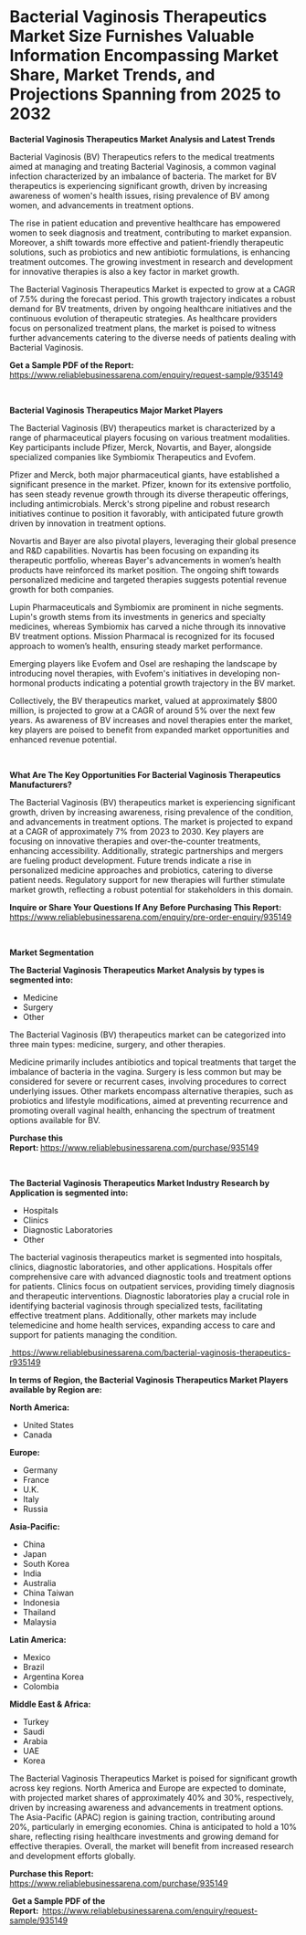 <p><h1>Bacterial Vaginosis Therapeutics Market Size Furnishes Valuable Information Encompassing Market Share, Market Trends, and Projections Spanning from 2025 to 2032</h1></p><p><strong>Bacterial Vaginosis Therapeutics Market Analysis and Latest Trends</strong></p>
<p><p>Bacterial Vaginosis (BV) Therapeutics refers to the medical treatments aimed at managing and treating Bacterial Vaginosis, a common vaginal infection characterized by an imbalance of bacteria. The market for BV therapeutics is experiencing significant growth, driven by increasing awareness of women's health issues, rising prevalence of BV among women, and advancements in treatment options.</p><p>The rise in patient education and preventive healthcare has empowered women to seek diagnosis and treatment, contributing to market expansion. Moreover, a shift towards more effective and patient-friendly therapeutic solutions, such as probiotics and new antibiotic formulations, is enhancing treatment outcomes. The growing investment in research and development for innovative therapies is also a key factor in market growth.</p><p>The Bacterial Vaginosis Therapeutics Market is expected to grow at a CAGR of 7.5% during the forecast period. This growth trajectory indicates a robust demand for BV treatments, driven by ongoing healthcare initiatives and the continuous evolution of therapeutic strategies. As healthcare providers focus on personalized treatment plans, the market is poised to witness further advancements catering to the diverse needs of patients dealing with Bacterial Vaginosis.</p></p>
<p><strong>Get a Sample PDF of the Report:&nbsp;</strong> <a href="https://www.reliablebusinessarena.com/enquiry/request-sample/935149?utm_campaign=2673&utm_medium=2&utm_source=Github&utm_content=ia&utm_term=18042025&utm_id=bacterial-vaginosis-therapeutics">https://www.reliablebusinessarena.com/enquiry/request-sample/935149</a></p>
<p>&nbsp;</p>
<p><strong>Bacterial Vaginosis Therapeutics Major Market Players</strong></p>
<p><p>The Bacterial Vaginosis (BV) therapeutics market is characterized by a range of pharmaceutical players focusing on various treatment modalities. Key participants include Pfizer, Merck, Novartis, and Bayer, alongside specialized companies like Symbiomix Therapeutics and Evofem.</p><p>Pfizer and Merck, both major pharmaceutical giants, have established a significant presence in the market. Pfizer, known for its extensive portfolio, has seen steady revenue growth through its diverse therapeutic offerings, including antimicrobials. Merck's strong pipeline and robust research initiatives continue to position it favorably, with anticipated future growth driven by innovation in treatment options.</p><p>Novartis and Bayer are also pivotal players, leveraging their global presence and R&D capabilities. Novartis has been focusing on expanding its therapeutic portfolio, whereas Bayer's advancements in women’s health products have reinforced its market position. The ongoing shift towards personalized medicine and targeted therapies suggests potential revenue growth for both companies.</p><p>Lupin Pharmaceuticals and Symbiomix are prominent in niche segments. Lupin's growth stems from its investments in generics and specialty medicines, whereas Symbiomix has carved a niche through its innovative BV treatment options. Mission Pharmacal is recognized for its focused approach to women’s health, ensuring steady market performance.</p><p>Emerging players like Evofem and Osel are reshaping the landscape by introducing novel therapies, with Evofem's initiatives in developing non-hormonal products indicating a potential growth trajectory in the BV market.</p><p>Collectively, the BV therapeutics market, valued at approximately $800 million, is projected to grow at a CAGR of around 5% over the next few years. As awareness of BV increases and novel therapies enter the market, key players are poised to benefit from expanded market opportunities and enhanced revenue potential.</p></p>
<p>&nbsp;</p>
<p><strong>What Are The Key Opportunities For Bacterial Vaginosis Therapeutics Manufacturers?</strong></p>
<p><p>The Bacterial Vaginosis (BV) therapeutics market is experiencing significant growth, driven by increasing awareness, rising prevalence of the condition, and advancements in treatment options. The market is projected to expand at a CAGR of approximately 7% from 2023 to 2030. Key players are focusing on innovative therapies and over-the-counter treatments, enhancing accessibility. Additionally, strategic partnerships and mergers are fueling product development. Future trends indicate a rise in personalized medicine approaches and probiotics, catering to diverse patient needs. Regulatory support for new therapies will further stimulate market growth, reflecting a robust potential for stakeholders in this domain.</p></p>
<p><strong>Inquire or Share Your Questions If Any Before Purchasing This Report:</strong> <a href="https://www.reliablebusinessarena.com/enquiry/pre-order-enquiry/935149?utm_campaign=2673&utm_medium=2&utm_source=Github&utm_content=ia&utm_term=18042025&utm_id=bacterial-vaginosis-therapeutics">https://www.reliablebusinessarena.com/enquiry/pre-order-enquiry/935149</a></p>
<p>&nbsp;</p>
<p><strong>Market Segmentation</strong></p>
<p><strong>The Bacterial Vaginosis Therapeutics Market Analysis by types is segmented into:</strong></p>
<p><ul><li>Medicine</li><li>Surgery</li><li>Other</li></ul></p>
<p><p>The Bacterial Vaginosis (BV) therapeutics market can be categorized into three main types: medicine, surgery, and other therapies. </p><p>Medicine primarily includes antibiotics and topical treatments that target the imbalance of bacteria in the vagina. Surgery is less common but may be considered for severe or recurrent cases, involving procedures to correct underlying issues. Other markets encompass alternative therapies, such as probiotics and lifestyle modifications, aimed at preventing recurrence and promoting overall vaginal health, enhancing the spectrum of treatment options available for BV.</p></p>
<p><strong>Purchase this Report:&nbsp;</strong><a href="https://www.reliablebusinessarena.com/purchase/935149?utm_campaign=2673&utm_medium=2&utm_source=Github&utm_content=ia&utm_term=18042025&utm_id=bacterial-vaginosis-therapeutics">https://www.reliablebusinessarena.com/purchase/935149</a></p>
<p>&nbsp;</p>
<p><strong>The Bacterial Vaginosis Therapeutics Market Industry Research by Application is segmented into:</strong></p>
<p><ul><li>Hospitals</li><li>Clinics</li><li>Diagnostic Laboratories</li><li>Other</li></ul></p>
<p><p>The bacterial vaginosis therapeutics market is segmented into hospitals, clinics, diagnostic laboratories, and other applications. Hospitals offer comprehensive care with advanced diagnostic tools and treatment options for patients. Clinics focus on outpatient services, providing timely diagnosis and therapeutic interventions. Diagnostic laboratories play a crucial role in identifying bacterial vaginosis through specialized tests, facilitating effective treatment plans. Additionally, other markets may include telemedicine and home health services, expanding access to care and support for patients managing the condition.</p></p>
<p><a href="https://www.reliablebusinessarena.com/bacterial-vaginosis-therapeutics-r935149?utm_campaign=2673&utm_medium=2&utm_source=Github&utm_content=ia&utm_term=18042025&utm_id=bacterial-vaginosis-therapeutics">&nbsp;https://www.reliablebusinessarena.com/bacterial-vaginosis-therapeutics-r935149</a></p>
<p><strong>In terms of Region, the Bacterial Vaginosis Therapeutics Market Players available by Region are:</strong></p>
<p>
    <p> <strong> North America: </strong>
        <ul>
            <li>United States</li>
            <li>Canada</li>
        </ul>
        </p> 
    <p> <strong> Europe: </strong>
        <ul>
            <li>Germany</li>
            <li>France</li>
            <li>U.K.</li>
            <li>Italy</li>
            <li>Russia</li>
        </ul>
        </p> 
    <p> <strong> Asia-Pacific: </strong>
        <ul>
            <li>China</li>
            <li>Japan</li>
            <li>South Korea</li>
            <li>India</li>
            <li>Australia</li>
            <li>China Taiwan</li>
            <li>Indonesia</li>
            <li>Thailand</li>
            <li>Malaysia</li>
        </ul>
        </p> 
    <p> <strong> Latin America: </strong>
        <ul>
            <li>Mexico</li>
            <li>Brazil</li>
            <li>Argentina Korea</li>
            <li>Colombia</li>
        </ul>
        </p> 
    <p> <strong> Middle East & Africa: </strong>
        <ul>
            <li>Turkey</li>
            <li>Saudi</li>
            <li>Arabia</li>
            <li>UAE</li>
            <li>Korea</li>
        </ul>
    </p>
    </p>
<p><p>The Bacterial Vaginosis Therapeutics Market is poised for significant growth across key regions. North America and Europe are expected to dominate, with projected market shares of approximately 40% and 30%, respectively, driven by increasing awareness and advancements in treatment options. The Asia-Pacific (APAC) region is gaining traction, contributing around 20%, particularly in emerging economies. China is anticipated to hold a 10% share, reflecting rising healthcare investments and growing demand for effective therapies. Overall, the market will benefit from increased research and development efforts globally.</p></p>
<p><strong>Purchase this Report: </strong><a href="https://www.reliablebusinessarena.com/purchase/935149?utm_campaign=2673&utm_medium=2&utm_source=Github&utm_content=ia&utm_term=18042025&utm_id=bacterial-vaginosis-therapeutics">https://www.reliablebusinessarena.com/purchase/935149</a></p>
<p>&nbsp;<strong>Get a Sample PDF of the Report:&nbsp;&nbsp;</strong><a href="https://www.reliablebusinessarena.com/enquiry/request-sample/935149?utm_campaign=2673&utm_medium=2&utm_source=Github&utm_content=ia&utm_term=18042025&utm_id=bacterial-vaginosis-therapeutics">https://www.reliablebusinessarena.com/enquiry/request-sample/935149</a></p>
<p><strong></strong></p>
<p><p></p><p></p><p></p></p>